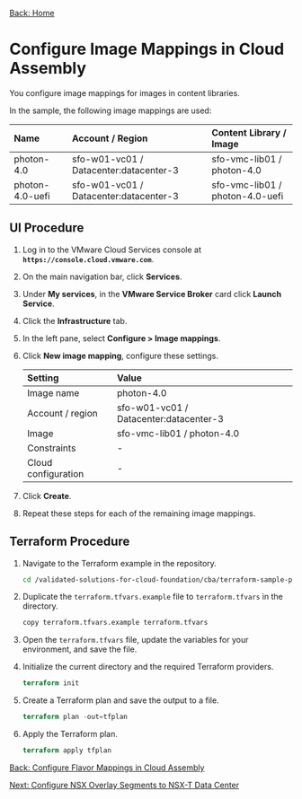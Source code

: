 [Back: Home](README.md)

# Configure Image Mappings in Cloud Assembly

You configure image mappings for images in content libraries.

In the sample, the following image mappings are used:

| Name            | Account / Region                        | Content Library / Image         |
| :-              | :-                                      | :-                              |
| photon-4.0      | sfo-w01-vc01 / Datacenter:datacenter-3  | sfo-vmc-lib01 / photon-4.0      |
| photon-4.0-uefi | sfo-w01-vc01 / Datacenter:datacenter-3  | sfo-vmc-lib01 / photon-4.0-uefi |

## UI Procedure

1. Log in to the VMware Cloud Services console at **`https://console.cloud.vmware.com`**.

2. On the main navigation bar, click **Services**.

3. Under **My services**, in the **VMware Service Broker** card click **Launch Service**.

4. Click the **Infrastructure** tab.

5. In the left pane, select **Configure > Image mappings**.

6. Click **New image mapping**, configure these settings.

   | **Setting**           | **Value**                               |
   | :-                    | :-                                      |
   | Image name            | photon-4.0                              |
   | Account / region      | sfo-w01-vc01 / Datacenter:datacenter-3  |
   | Image                 | sfo-vmc-lib01 / photon-4.0              |
   | Constraints           | -                                       |
   | Cloud configuration   | -                                       |

7. Click **Create**.

8. Repeat these steps for each of the remaining image mappings.

## Terraform Procedure

1. Navigate to the Terraform example in the repository.

   ```bash
   cd /validated-solutions-for-cloud-foundation/cba/terraform-sample-project/05-cloud-assembly-image-mapping
   ```

2. Duplicate the `terraform.tfvars.example` file to `terraform.tfvars` in the directory.

   ```bash
   copy terraform.tfvars.example terraform.tfvars
   ```

3. Open the `terraform.tfvars` file, update the variables for your environment, and save the file.

4. Initialize the current directory and the required Terraform providers.

   ```terraform
   terraform init
   ```

5. Create a Terraform plan and save the output to a file.

   ```terraform
   terraform plan -out=tfplan
   ```  

6. Apply the Terraform plan.

   ```terraform
   terraform apply tfplan
   ```

[Back: Configure Flavor Mappings in Cloud Assembly](4-configure-flavour-mappings.md)

[Next: Configure NSX Overlay Segments to NSX-T Data Center](6-configure-nsx-segements.md)
